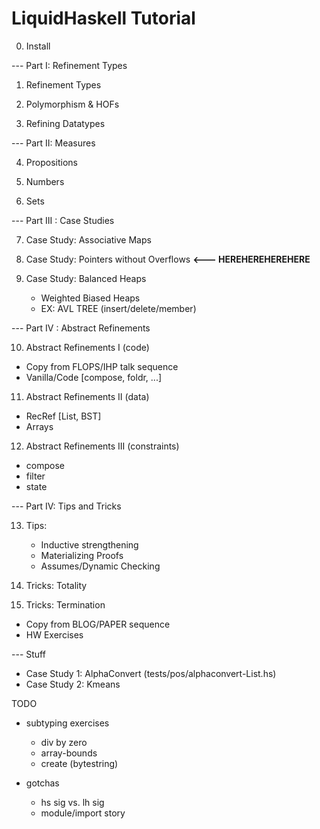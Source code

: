 # LiquidHaskell Tutorial

0. Install

--- Part I: Refinement Types

1. Refinement Types

2. Polymorphism & HOFs

3. Refining Datatypes

--- Part II: Measures

4. Propositions

5. Numbers

6. Sets

--- Part III : Case Studies

7. Case Study: Associative Maps

8. Case Study: Pointers without Overflows **<--- HEREHEREHEREHERE** 

9. Case Study: Balanced Heaps
   + Weighted Biased Heaps
   + EX: AVL TREE (insert/delete/member)
 
--- Part IV : Abstract Refinements 

10. Abstract Refinements I (code)
  + Copy from FLOPS/IHP talk sequence
  + Vanilla/Code [compose, foldr, ...]

11. Abstract Refinements II (data)
  + RecRef [List, BST]
  + Arrays

12. Abstract Refinements III (constraints)
  + compose
  + filter
  + state 

--- Part IV: Tips and Tricks

13. Tips:
     + Inductive strengthening 
     + Materializing Proofs
     + Assumes/Dynamic Checking
     
15. Tricks: Totality

16. Tricks: Termination
  + Copy from BLOG/PAPER sequence
  + HW Exercises

--- Stuff

+ Case Study 1: AlphaConvert (tests/pos/alphaconvert-List.hs) 
+ Case Study 2: Kmeans

TODO 

+ subtyping exercises
    - div by zero
    - array-bounds
    - create (bytestring)

+ gotchas
    - hs sig vs. lh sig
    - module/import story
